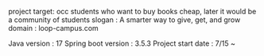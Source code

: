 project target: occ students who want to buy books cheap, later it would be a community of students
slogan : A smarter way to give, get, and grow
domain : loop-campus.com


Java version : 17
Spring boot version : 3.5.3
Project start date : 7/15 ~